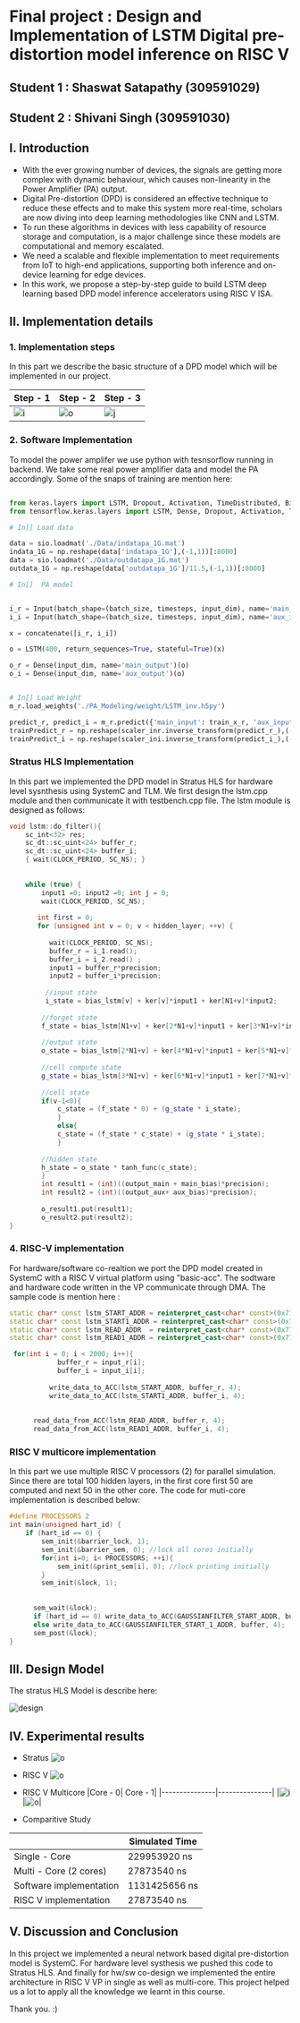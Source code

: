 # Final project : Design and Implementation of LSTM Digital pre-distortion model inference on RISC V
## Student 1 : Shaswat Satapathy (309591029)
## Student 2 : Shivani Singh     (309591030) 


## I. Introduction
- With the ever growing number of devices, the signals are getting more complex with dynamic
behaviour, which causes non-linearity in the Power Amplifier (PA) output.
- Digital Pre-distortion (DPD) is considered an effective technique to reduce these effects and to
make this system more real-time, scholars are now diving into deep learning methodologies like
CNN and LSTM.
- To run these algorithms in devices with less capability of resource storage and computation, is a
major challenge since these models are computational and memory escalated.
- We need a scalable and flexible implementation to meet requirements from IoT to high-end
applications, supporting both inference and on-device learning for edge devices.
- In this work, we propose a step-by-step guide to build LSTM deep learning based DPD model
inference accelerators using RISC V ISA.


## II. Implementation details
### 1. Implementation steps 

In this part we describe the basic structure of a DPD model which will be implemented in our project. 

|Step - 1 | Step - 2|Step - 3|
|---------------|---------------|----------------|
|![i](dpd1.png)|![o](dpd2.png)|![j](dpd3.png)|

### 2. Software Implementation

To model the power amplifer we use python with tesnsorflow running in backend. We take some real power amplifier data and model the PA accordingly. Some of the snaps of training are mention here: 

```python

from keras.layers import LSTM, Dropout, Activation, TimeDistributed, Bidirectional, concatenate, Dense
from tensorflow.keras.layers import LSTM, Dense, Dropout, Activation, TimeDistributed, Bidirectional, concatenate

# In[] Load data

data = sio.loadmat('./Data/indatapa_1G.mat')
indata_1G = np.reshape(data['indatapa_1G'],(-1,1))[:8000]
data = sio.loadmat('./Data/outdatapa_1G.mat')
outdata_1G = np.reshape(data['outdatapa_1G']/11.5,(-1,1))[:8000]

# In[]  PA model


i_r = Input(batch_shape=(batch_size, timesteps, input_dim), name='main_input')
i_i = Input(batch_shape=(batch_size, timesteps, input_dim), name='aux_input')

x = concatenate([i_r, i_i])

o = LSTM(400, return_sequences=True, stateful=True)(x)

o_r = Dense(input_dim, name='main_output')(o)
o_i = Dense(input_dim, name='aux_output')(o)


# In[] Load Weight
m_r.load_weights('./PA_Modeling/weight/LSTM_inv.h5py')

predict_r, predict_i = m_r.predict({'main_input': train_x_r, 'aux_input': train_x_i})
trainPredict_r = np.reshape(scaler_inr.inverse_transform(predict_r_),(-1,))
trainPredict_i = np.reshape(scaler_ini.inverse_transform(predict_i_),(-1,))

```

### Stratus HLS Implementation 

In this part we implemented the DPD model in Stratus HLS for hardware level sysnthesis using SystemC and TLM. We first design the lstm.cpp module and then communicate it with testbench.cpp file. The lstm module is designed as follows: 

```c++
void lstm::do_filter(){
    sc_int<32> res;
    sc_dt::sc_uint<24> buffer_r;
    sc_dt::sc_uint<24> buffer_i;
    { wait(CLOCK_PERIOD, SC_NS); }
    
    
    while (true) {
        input1 =0; input2 =0; int j = 0;
        wait(CLOCK_PERIOD, SC_NS);
	
       int first = 0;
       for (unsigned int v = 0; v < hidden_layer; ++v) {
          
          wait(CLOCK_PERIOD, SC_NS);
          buffer_r = i_1.read();
          buffer_i = i_2.read() ;
          input1 = buffer_r*precision;
          input2 = buffer_i*precision;
          
         //input state	
      	 i_state = bias_lstm[v] + ker[v]*input1 + ker[N1+v]*input2;
      	
        //forget state
      	f_state = bias_lstm[N1+v] + ker[2*N1+v]*input1 + ker[3*N1+v]*input2;
      	
      	//output state
      	o_state = bias_lstm[2*N1+v] + ker[4*N1+v]*input1 + ker[5*N1+v]*input2;
        
        //cell compute state
      	g_state = bias_lstm[3*N1+v] + ker[6*N1+v]*input1 + ker[7*N1+v]*input2;
	
        //cell state
      	if(v-1<0){
      		c_state = (f_state * 0) + (g_state * i_state);
     		}
     		else{
      		c_state = (f_state * c_state) + (g_state * i_state);
     		}
        
      	//hidden state
      	h_state = o_state * tanh_func(c_state); 
        }
        int result1 = (int)((output_main + main_bias)*precision);
        int result2 = (int)((output_aux+ aux_bias)*precision);
    
        o_result1.put(result1);
        o_result2.put(result2);
}     
```
### 4. RISC-V implementation 

For hardware/software co-realtion we port the DPD model created in SystemC with a RISC V virtual platform using "basic-acc". The sodtware and hardware code written in the VP communicate through DMA. The sample code is mention here : 

```c++
static char* const lstm_START_ADDR = reinterpret_cast<char* const>(0x77000000);
static char* const lstm_START1_ADDR = reinterpret_cast<char* const>(0x77000036);
static char* const lstm_READ_ADDR  = reinterpret_cast<char* const>(0x77000070);
static char* const lstm_READ1_ADDR = reinterpret_cast<char* const>(0x7700000120);

 for(int i = 0; i < 2000; i++){
            buffer_r = input_r[i];
            buffer_i = input_i[i];
         
          write_data_to_ACC(lstm_START_ADDR, buffer_r, 4);
          write_data_to_ACC(lstm_START1_ADDR, buffer_i, 4);
        
      
      read_data_from_ACC(lstm_READ_ADDR, buffer_r, 4);
      read_data_from_ACC(lstm_READ1_ADDR, buffer_i, 4);
```

### RISC V multicore implementation 

In this part we use multiple RISC V processors (2) for parallel simulation. Since there are total 100 hidden layers, in the first core first 50 are computed and next 50 in the other core. The code for muti-core implementation is described below: 

```c++
#define PROCESSORS 2
int main(unsigned hart_id) {
	if (hart_id == 0) {
		sem_init(&barrier_lock, 1);
		sem_init(&barrier_sem, 0); //lock all cores initially
		for(int i=0; i< PROCESSORS; ++i){
			sem_init(&print_sem[i], 0); //lock printing initially
		}
		sem_init(&lock, 1);
	
	   
	  sem_wait(&lock);
	  if (hart_id == 0) write_data_to_ACC(GAUSSIANFILTER_START_ADDR, buffer, 4);
	  else write_data_to_ACC(GAUSSIANFILTER_START_1_ADDR, buffer, 4);
	  sem_post(&lock);
}
```

## III. Design Model
The stratus HLS Model is describe here: 

![design](12.png)



## IV. Experimental results

- Stratus 
![o](41.png)
- RISC V 
![o](4.png)
- RISC V Multicore
|Core - 0| Core - 1|
|---------------|---------------|
|![i](31.png)|![o](32.png)|

- Comparitive Study 

| |Simulated Time|
|---------------|---------------|
|Single - Core| 229953920 ns|
|Multi - Core (2 cores) |27873540 ns|
|Software implementation |1131425656 ns|
|RISC V implementation |27873540 ns|

## V. Discussion and Conclusion
In this project we implemented a neural network based digital pre-distortion model is SystemC. For hardware level systhesis we pushed this code to Stratus HLS. And finally for hw/sw co-design we implemented the entire architecture in RISC V VP in single as well as multi-core. This project helped us a lot to apply all the knowledge we learnt in this course. 

Thank you. :)

